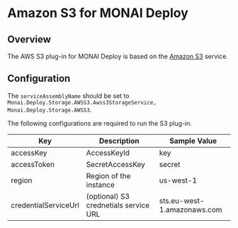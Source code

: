 <!--
  ~ Copyright 2022 MONAI Consortium
  ~
  ~ Licensed under the Apache License, Version 2.0 (the "License");
  ~ you may not use this file except in compliance with the License.
  ~ You may obtain a copy of the License at
  ~
  ~ http://www.apache.org/licenses/LICENSE-2.0
  ~
  ~ Unless required by applicable law or agreed to in writing, software
  ~ distributed under the License is distributed on an "AS IS" BASIS,
  ~ WITHOUT WARRANTIES OR CONDITIONS OF ANY KIND, either express or implied.
  ~ See the License for the specific language governing permissions and
  ~ limitations under the License.
-->

# Amazon S3 for MONAI Deploy

## Overview

The AWS S3 plug-in for MONAI Deploy is based on the [Amazon S3](https://aws.amazon.com/s3/) service.

## Configuration

The `serviceAssemblyName` should be set to `Monai.Deploy.Storage.AWSS3.Awss3StorageService, Monai.Deploy.Storage.AWSS3`.

The following configurations are required to run the S3 plug-in.

| Key                  | Description                           | Sample Value                |
| -------------------- | ------------------------------------- | --------------------------- |
| accessKey            | AccessKeyId                           | key                         |
| accessToken          | SecretAccessKey                       | secret                      |
| region               | Region of the instance                | us-west-1                   |
| credentialServiceUrl | (optional) S3 crednetials service URL | sts.eu-west-1.amazonaws.com |
